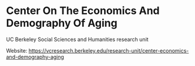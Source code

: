 # Center On The Economics And Demography Of Aging
UC Berkeley Social Sciences and Humanities research unit

Website: https://vcresearch.berkeley.edu/research-unit/center-economics-and-demography-aging
